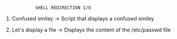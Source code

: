 				SHELL REDIRECTION I/O

1. Confused smiley -> Script that displays a confused smiley

2. Let's display a file -> Displays the content of the /etc/passwd file
